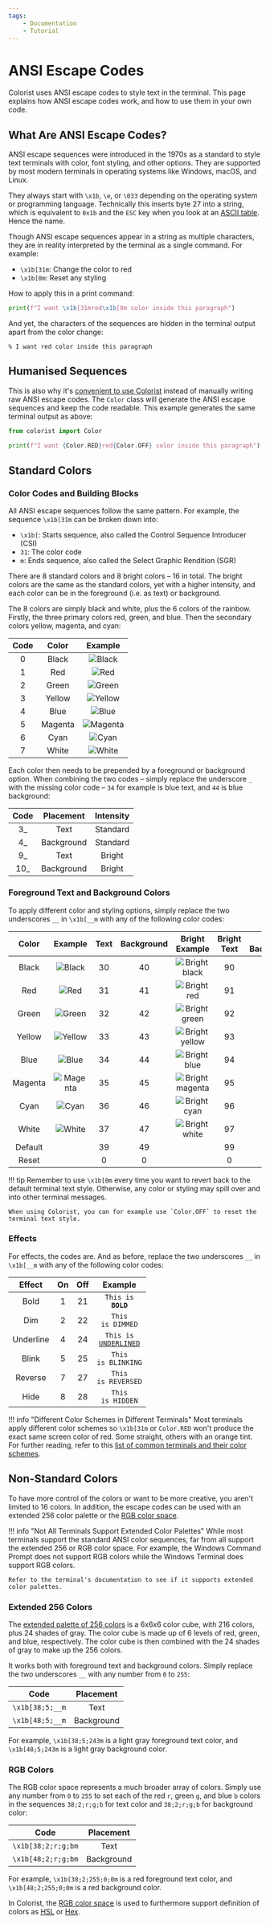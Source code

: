 ```yaml
---
tags:
    - Documentation
    - Tutorial
---
```


# ANSI Escape Codes
Colorist uses ANSI escape codes to style text in the terminal. This page explains how ANSI escape codes work, and how to use them in your own code.

## What Are ANSI Escape Codes?
ANSI escape sequences were introduced in the 1970s as a standard to style text terminals with color, font styling, and other options. They are supported by most modern terminals in operating systems like Windows, macOS, and Linux.

They always start with `\x1b`, `\e`, or `\033` depending on the operating system or programming language. Technically this inserts byte 27 into a string, which is equivalent to `0x1b` and the `ESC` key when you look at an [ASCII table](https://www.asciitable.com). Hence the name.

Though ANSI escape sequences appear in a string as multiple characters, they are in reality interpreted by the terminal as a single command. For example:

* `\x1b[31m`: Change the color to red
* `\x1b[0m`: Reset any styling

How to apply this in a print command:

```python
print(f"I want \x1b[31mred\x1b[0m color inside this paragraph")
```

And yet, the characters of the sequences are hidden in the terminal output apart from the color change:

<pre><code>% I want <span class="fg-red">red</span> color inside this paragraph</code></pre>

## Humanised Sequences
This is also why it's [convenient to use Colorist](../standard-colors/text-foreground.md) instead of manually writing raw ANSI escape codes. The `Color` class will generate the ANSI escape sequences and keep the code readable. This example generates the same terminal output as above:

```python
from colorist import Color

print(f"I want {Color.RED}red{Color.OFF} color inside this paragraph")
```

## Standard Colors
### Color Codes and Building Blocks
All ANSI escape sequences follow the same pattern. For example, the sequence `\x1b[31m` can be broken down into:

* `\x1b[`: Starts sequence, also called the Control Sequence Introducer (CSI)
* `31`: The color code
* `m`: Ends sequence, also called the Select Graphic Rendition (SGR)

There are 8 standard colors and 8 bright colors – 16 in total. The bright colors are the same as the standard colors, yet with a higher intensity, and each color can be in the foreground (i.e. as text) or background.

The 8 colors are simply black and white, plus the 6 colors of the rainbow. Firstly, the three primary colors red, green, and blue. Then the secondary colors yellow, magenta, and cyan:

| Code | Color   | Example |
| :--: | :-----: | :-----: |
| 0    | Black   | ![Black](../../assets/images/colors/black_16x16.png) |
| 1    | Red     | ![Red](../../assets/images/colors/red_16x16.png) |
| 2    | Green   | ![Green](../../assets/images/colors/green_16x16.png) |
| 3    | Yellow  | ![Yellow](../../assets/images/colors/yellow_16x16.png) |
| 4    | Blue    | ![Blue](../../assets/images/colors/blue_16x16.png) |
| 5    | Magenta | ![Magenta](../../assets/images/colors/magenta_16x16.png) |
| 6    | Cyan    | ![Cyan](../../assets/images/colors/cyan_16x16.png) |
| 7    | White   | ![White](../../assets/images/colors/white_16x16.png) |

Each color then needs to be prepended by a foreground or background option. When combining the two codes – simply replace the underscore `_` with the missing color code – `34` for example is blue text, and `44` is blue background:

| Code | Placement  | Intensity |
| :--: | :--------: | :-------: |
| 3_   | Text       | Standard  |
| 4_   | Background | Standard  |
| 9_   | Text       | Bright    |
| 10_  | Background | Bright    |

### Foreground Text and Background Colors
To apply different color and styling options, simply replace the two underscores `__` in `\x1b[__m` with any of the following color codes:

| Color   | Example | Text | Background | Bright Example | Bright Text | Bright Background |
| :-----: | :-----: | :--: | :--------: | :------------: | :---------: | :---------------: |
| Black   | ![Black](../../assets/images/colors/black_16x16.png) | 30 | 40 | ![Bright black](../../assets/images/colors/bright_black_16x16.png) | 90 | 100 |
| Red     | ![Red](../../assets/images/colors/red_16x16.png) | 31 | 41 | ![Bright red](../../assets/images/colors/bright_red_16x16.png) | 91 | 101 |
| Green   | ![Green](../../assets/images/colors/green_16x16.png) | 32 | 42 | ![Bright green](../../assets/images/colors/bright_green_16x16.png) | 92 | 102 |
| Yellow  | ![Yellow](../../assets/images/colors/yellow_16x16.png) | 33 | 43 | ![Bright yellow](../../assets/images/colors/bright_yellow_16x16.png) | 93 | 103 |
| Blue    | ![Blue](../../assets/images/colors/blue_16x16.png) | 34 | 44 | ![Bright blue](../../assets/images/colors/bright_blue_16x16.png) | 94 | 104 |
| Magenta | ![Magenta](../../assets/images/colors/magenta_16x16.png) | 35 | 45 | ![Bright magenta](../../assets/images/colors/bright_magenta_16x16.png) | 95 | 105 |
| Cyan    | ![Cyan](../../assets/images/colors/cyan_16x16.png) | 36 | 46 | ![Bright cyan](../../assets/images/colors/bright_cyan_16x16.png) | 96 | 106 |
| White   | ![White](../../assets/images/colors/white_16x16.png) | 37 | 47 | ![Bright white](../../assets/images/colors/bright_white_16x16.png) | 97 | 107 |
| Default | | 39 | 49 | |  99 | 109 |
| Reset   | | 0 | 0 | | 0 | 0 |

!!! tip
    Remember to use `\x1b[0m` every time you want to revert back to the default terminal text style. Otherwise, any color or styling may spill over and into other terminal messages.

    When using Colorist, you can for example use `Color.OFF` to reset the terminal text style.

### Effects
For effects, the codes are. And as before, replace the two underscores `__` in `\x1b[__m` with any of the following color codes:

| Effect    | On  | Off | Example |
| :-------: | :-: | :-: | :-----: |
| Bold      | 1   | 21  | <code>This is <strong>BOLD</strong></code> |
| Dim       | 2   | 22  | <code><span class="effect-dimmed">This is DIMMED</span></code> |
| Underline | 4   | 24  | <code>This is <u>UNDERLINED</u></code> |
| Blink     | 5   | 25  | <code><span class="effect-blinking">This is BLINKING</span></code> |
| Reverse   | 7   | 27  | <code><span class="bg-bright-white">This is REVERSED</span></code> |
| Hide      | 8   | 28  | <code><span class="effect-hidden">This is HIDDEN</span></code> |

!!! info "Different Color Schemes in Different Terminals"
    Most terminals apply different color schemes so `\x1b[31m` or `Color.RED` won't produce the exact same screen color of red. Some straight, others with an orange tint. For further reading, refer to this [list of common terminals and their color schemes](https://en.wikipedia.org/wiki/ANSI_escape_code#3-bit_and_4-bit).

## Non-Standard Colors
To have more control of the colors or want to be more creative, you aren't limited to 16 colors. In addition, the escape codes can be used with an extended 256 color palette or the [RGB color space](../extended-colors/rgb.md).

!!! info "Not All Terminals Support Extended Color Palettes"
    While most terminals support the standard ANSI color sequences, far from all support the extended 256 or RGB color space. For example, the Windows Command Prompt does not support RGB colors while the Windows Terminal does support RGB colors.

    Refer to the terminal's documentation to see if it supports extended color palettes.

### Extended 256 Colors
The [extended palette of 256 colors](https://commons.wikimedia.org/wiki/File:Xterm_256color_chart.svg) is a 6x6x6 color cube, with 216 colors, plus 24 shades of gray. The color cube is made up of 6 levels of red, green, and blue, respectively. The color cube is then combined with the 24 shades of gray to make up the 256 colors.

It works both with foreground text and background colors. Simply replace the two underscores `__` with any number from `0` to `255`:

| Code            | Placement  |
| :-------------: | :--------: |
| `\x1b[38;5;__m` | Text       |
| `\x1b[48;5;__m` | Background |

For example, `\x1b[38;5;243m` is a light gray foreground text color, and `\x1b[48;5;243m` is a light gray background color.

### RGB Colors
The RGB color space represents a much broader array of colors. Simply use any number from `0` to `255` to set each of the red `r`, green `g`, and blue `b` colors in the sequences `38;2;r;g;b` for text color and `38;2;r;g;b` for background color:

| Code               | Placement  |
| :----------------: | :--------: |
| `\x1b[38;2;r;g;bm` | Text       |
| `\x1b[48;2;r;g;bm` | Background |

For example, `\x1b[38;2;255;0;0m` is a red foreground text color, and `\x1b[48;2;255;0;0m` is a red background color.

In Colorist, the [RGB color space](../extended-colors/rgb.md) is used to furthermore support definition of colors as [HSL](../extended-colors/hsl.md) or [Hex](../extended-colors/hex.md).
